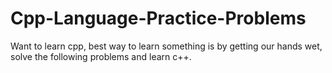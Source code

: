 # Cpp-Language-Practice-Problems

Want to learn cpp, best way to learn something is by getting our hands wet, solve the following problems and learn c++.

